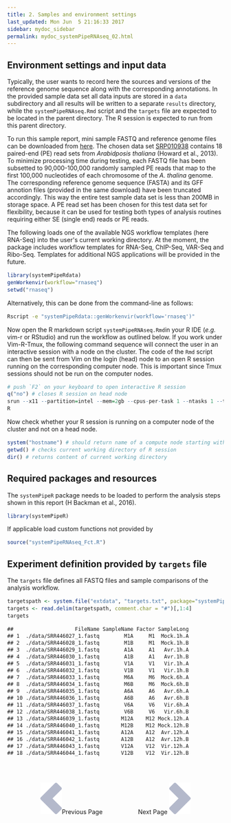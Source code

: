 ```yaml
---
title: 2. Samples and environment settings
last_updated: Mon Jun  5 21:16:33 2017
sidebar: mydoc_sidebar
permalink: mydoc_systemPipeRNAseq_02.html
---
```


## Environment settings and input data

Typically, the user wants to record here the sources and versions of the
reference genome sequence along with the corresponding annotations. In
the provided sample data set all data inputs are stored in a `data`
subdirectory and all results will be written to a separate `results` directory,
while the `systemPipeRNAseq.Rmd` script and the `targets` file are expected to be located in the parent
directory. The R session is expected to run from this parent directory.

To run this sample report, mini sample FASTQ and reference genome files
can be downloaded from
[here](http://biocluster.ucr.edu/~tgirke/projects/systemPipeR_test_data.zip).
The chosen data set [SRP010938](http://www.ncbi.nlm.nih.gov/sra/?term=SRP010938)
contains 18 paired-end (PE) read sets from *Arabidposis thaliana*
(Howard et al., 2013). To minimize processing time during testing, each FASTQ
file has been subsetted to 90,000-100,000 randomly sampled PE reads that
map to the first 100,000 nucleotides of each chromosome of the *A.
thalina* genome. The corresponding reference genome sequence (FASTA) and
its GFF annotion files (provided in the same download) have been
truncated accordingly. This way the entire test sample data set is less
than 200MB in storage space. A PE read set has been chosen for this test
data set for flexibility, because it can be used for testing both types
of analysis routines requiring either SE (single end) reads or PE reads.

The following loads one of the available NGS workflow templates (here RNA-Seq)
into the user's current working directory. At the moment, the package includes
workflow templates for RNA-Seq, ChIP-Seq, VAR-Seq and Ribo-Seq. Templates for
additional NGS applications will be provided in the future.


```r
library(systemPipeRdata)
genWorkenvir(workflow="rnaseq")
setwd("rnaseq")
```

Alternatively, this can be done from the command-line as follows:


```sh
Rscript -e "systemPipeRdata::genWorkenvir(workflow='rnaseq')"
```

Now open the R markdown script `systemPipeRNAseq.Rmd`in your R IDE (_e.g._
vim-r or RStudio) and run the workflow as outlined below. If you work under
Vim-R-Tmux, the following command sequence will connect the user in an
interactive session with a node on the cluster. The code of the `Rmd`
script can then be sent from Vim on the login (head) node to an open R session running
on the corresponding computer node. This is important since Tmux sessions
should not be run on the computer nodes. 


```r
# push `F2` on your keyboard to open interactive R session
q("no") # closes R session on head node
srun --x11 --partition=intel --mem=2gb --cpus-per-task 1 --ntasks 1 --time 2:00:00 --pty bash -l
R
```

Now check whether your R session is running on a computer node of the cluster and not on a head node.


```r
system("hostname") # should return name of a compute node starting with i or c 
getwd() # checks current working directory of R session
dir() # returns content of current working directory
```

## Required packages and resources

The `systemPipeR` package needs to be loaded to perform the analysis steps shown in
this report (H Backman et al., 2016).


```r
library(systemPipeR)
```

If applicable load custom functions not provided by


```r
source("systemPipeRNAseq_Fct.R")
```
## Experiment definition provided by `targets` file

The `targets` file defines all FASTQ files and sample
comparisons of the analysis workflow.


```r
targetspath <- system.file("extdata", "targets.txt", package="systemPipeR")
targets <- read.delim(targetspath, comment.char = "#")[,1:4]
targets
```

```
##                    FileName SampleName Factor SampleLong
## 1  ./data/SRR446027_1.fastq        M1A     M1  Mock.1h.A
## 2  ./data/SRR446028_1.fastq        M1B     M1  Mock.1h.B
## 3  ./data/SRR446029_1.fastq        A1A     A1   Avr.1h.A
## 4  ./data/SRR446030_1.fastq        A1B     A1   Avr.1h.B
## 5  ./data/SRR446031_1.fastq        V1A     V1   Vir.1h.A
## 6  ./data/SRR446032_1.fastq        V1B     V1   Vir.1h.B
## 7  ./data/SRR446033_1.fastq        M6A     M6  Mock.6h.A
## 8  ./data/SRR446034_1.fastq        M6B     M6  Mock.6h.B
## 9  ./data/SRR446035_1.fastq        A6A     A6   Avr.6h.A
## 10 ./data/SRR446036_1.fastq        A6B     A6   Avr.6h.B
## 11 ./data/SRR446037_1.fastq        V6A     V6   Vir.6h.A
## 12 ./data/SRR446038_1.fastq        V6B     V6   Vir.6h.B
## 13 ./data/SRR446039_1.fastq       M12A    M12 Mock.12h.A
## 14 ./data/SRR446040_1.fastq       M12B    M12 Mock.12h.B
## 15 ./data/SRR446041_1.fastq       A12A    A12  Avr.12h.A
## 16 ./data/SRR446042_1.fastq       A12B    A12  Avr.12h.B
## 17 ./data/SRR446043_1.fastq       V12A    V12  Vir.12h.A
## 18 ./data/SRR446044_1.fastq       V12B    V12  Vir.12h.B
```

<br><br><center><a href="mydoc_systemPipeRNAseq_01.html"><img src="images/left_arrow.png" alt="Previous page."></a>Previous Page &nbsp; &nbsp; &nbsp; &nbsp; &nbsp; &nbsp; &nbsp; &nbsp; &nbsp; &nbsp; Next Page
<a href="mydoc_systemPipeRNAseq_03.html"><img src="images/right_arrow.png" alt="Next page."></a></center>
